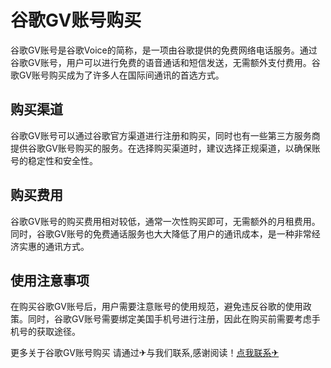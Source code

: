 # 谷歌GV账号购买

谷歌GV账号是谷歌Voice的简称，是一项由谷歌提供的免费网络电话服务。通过谷歌GV账号，用户可以进行免费的语音通话和短信发送，无需额外支付费用。谷歌GV账号购买成为了许多人在国际间通讯的首选方式。

## 购买渠道

谷歌GV账号可以通过谷歌官方渠道进行注册和购买，同时也有一些第三方服务商提供谷歌GV账号购买的服务。在选择购买渠道时，建议选择正规渠道，以确保账号的稳定性和安全性。

## 购买费用

谷歌GV账号的购买费用相对较低，通常一次性购买即可，无需额外的月租费用。同时，谷歌GV账号的免费通话服务也大大降低了用户的通讯成本，是一种非常经济实惠的通讯方式。

## 使用注意事项

在购买谷歌GV账号后，用户需要注意账号的使用规范，避免违反谷歌的使用政策。同时，谷歌GV账号需要绑定美国手机号进行注册，因此在购买前需要考虑手机号的获取途径。

更多关于谷歌GV账号购买 请通过✈与我们联系,感谢阅读！[点我联系✈](https://www.G208.com)